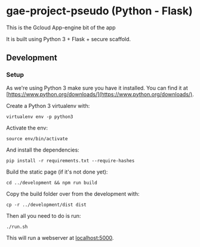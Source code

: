 # gae-project-pseudo (Python - Flask)

This is the Gcloud App-engine bit of the app

It is built using Python 3 + Flask + secure scaffold.

## Development

### Setup

As we're using Python 3 make sure you have it
installed. You can find it at
[https://www.python.org/downloads/](https://www.python.org/downloads/).

Create a Python 3 virtualenv with:

    virtualenv env -p python3

Activate the env:

    source env/bin/activate

And install the dependencies:

    pip install -r requirements.txt --require-hashes

Build the static page (if it's not done yet):

    cd ../development && npm run build

Copy the build folder over from the development with:

    cp -r ../development/dist dist

Then all you need to do is run:

    ./run.sh

This will run a webserver at
[localhost:5000](localhost:5000).

